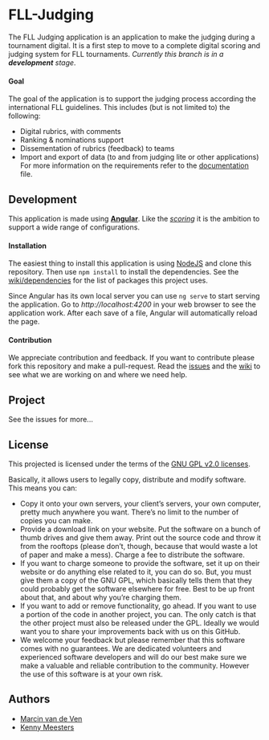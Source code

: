 # FLL-Judging
The FLL Judging application is an application to make the judging during a tournament digital. It is a first step to move to a complete digital scoring and judging system for FLL tournaments. *Currently this branch is in a __development__ stage*.

#### Goal
The goal of the application is to support the judging process according the international FLL guidelines. This includes (but is not limited to) the following:
- Digital rubrics, with comments
- Ranking & nominations support
- Dissementation of rubrics (feedback) to teams
- Import and export of data (to and from judging lite or other applications)
For more information on the requirements refer to the [documentation](/description.md) file.

## Development
This application is made using [**Angular**](https://angular.io). Like the [*scoring*](https://github.com/firstlegoleague/fllscoring) it is the ambition to support a wide range of configurations.

#### Installation
The easiest thing to install this application is using [NodeJS](https://nodejs.org) and clone this repository. Then use `npm install` to install the dependencies. See the [wiki/dependencies](https://github.com/firstlegoleague/flljudging/wiki) for the list of packages this project uses.

Since Angular has its own local server you can use `ng serve` to start serving the application. Go to *http://localhost:4200* in your web browser to see the application work. After each save of a file, Angular will automatically reload the page.

#### Contribution
We appreciate contribution and feedback. If you want to contribute please fork this repository and make a pull-request. Read the [issues](https://github.com/firstlegoleague/flljudging/issues) and the [wiki](https://github.com/firstlegoleague/flljudging/wiki) to see what we are working on and where we need help.

## Project
See the issues for more...

## License
This projected is licensed under the terms of the [GNU GPL v2.0 licenses](/LICENSE).

Basically, it allows users to legally copy, distribute and modify software. This means you can:

- Copy it onto your own servers, your client’s servers, your own computer, pretty much anywhere you want. There’s no limit to the number of copies you can make.
- Provide a download link on your website. Put the software on a bunch of thumb drives and give them away. Print out the source code and throw it from the rooftops (please don’t, though, because that would waste a lot of paper and make a mess). Charge a fee to distribute the software.
- If you want to charge someone to provide the software, set it up on their website or do anything else related to it, you can do so. But, you must give them a copy of the GNU GPL, which basically tells them that they could probably get the software elsewhere for free. Best to be up front about that, and about why you’re charging them.
- If you want to add or remove functionality, go ahead. If you want to use a portion of the code in another project, you can. The only catch is that the other project must also be released under the GPL. Ideally we would want you to share your improvements back with us on this GitHub.
- We welcome your feedback but please remember that this software comes with no guarantees. We are dedicated volunteers and experienced software developers and will do our best make sure we make a valuable and reliable contribution to the community. However the use of this software is at your own risk.

## Authors
- [Marcin van de Ven](https://github.com/marzman95)
- [Kenny Meesters](https://github.com/kmeesters)
